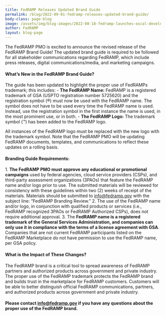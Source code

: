 ```yaml
---
title: FedRAMP Releases Updated Brand Guide
permalink: /blog/2022-09-01-fedramp-releases-updated-brand-guide/
body-class: page-blog
image: /assets/img/blog-images/2022-08-18-fedramp-launches-oscal-developer-lunch-and-learn-series.png
author: FedRAMP
layout: blog-page
---
```

The FedRAMP PMO is excited to announce the revised release of the FedRAMP Brand Guide! The updated brand guide is required to be followed for all stakeholder communications regarding FedRAMP, which include press releases, digital communications/media, and marketing campaigns.

<h4 style>What’s New in the FedRAMP Brand Guide?</h4>
The guide has been updated to highlight the proper use of FedRAMPs trademark; this includes: 
- <b>The FedRAMP Name:</b> FedRAMP is a registered trademark of GSA (USPTO registration number 5725620) and the registration symbol (®) must now be used with the FedRAMP name. 
The symbol does not have to be used every time the FedRAMP name is used. Instead, use the registration symbol in the first instance the name is used, in the most prominent use, or in both.
- <b>The FedRAMP Logo:</b> The trademark symbol (™) has been added to the FedRAMP logo. 

All instances of the FedRAMP logo must be replaced with the new logo with the trademark symbol. 
Note that the FedRAMP PMO will be updating FedRAMP documents, templates, and communications to reflect these updates on a rolling basis.

<h4 style>Branding Guide Requirements: </h4>
1. <b>The FedRAMP PMO must approve any educational or promotional campaigns</b> used by federal agencies, cloud service providers (CSPs), and third-party assessment organizations (3PAOs) that feature the FedRAMP name and/or logo prior to use. The submitted materials will be reviewed for consistency with these guidelines within two (2) weeks of receipt of the materials. Materials should be submitted to <a href="mailto:info@fedramp.gov?subject=FedRAMP Branding Review">info@fedramp.gov</a> with the subject line: “FedRAMP Branding Review.”
2. The use of the FedRAMP name and/or logo, in conjunction with qualified products or services (i.e., FedRAMP recognized 3PAOs or FedRAMP Authorized CSPs), does not require additional approval.
3. The <b>FedRAMP name is a registered trademark of the General Services Administration, and companies can only use it in compliance with the terms of a license agreement with GSA</b>. Companies that are not current FedRAMP participants listed on the FedRAMP Marketplace do not have permission to use the FedRAMP name, per GSA policy.

<h4>What is the Impact of These Changes?</h4>
The FedRAMP brand is a critical tool to spread awareness of FedRAMP partners and authorized products across government and private industry. The proper use of the FedRAMP trademark protects the FedRAMP brand and builds trust in the marketplace for FedRAMP customers. Customers will be able to better distinguish official FedRAMP communications, partners, and authorized products across government and private industry. 

<h4>Please contact <a href="mailto:info@fedramp.gov">info@fedramp.gov</a> if you have any questions about the proper use of the FedRAMP brand.


